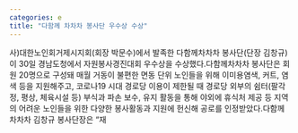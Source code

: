 ```yaml
---
categories: e
title: "다함께 차차차 봉사단 우수상 수상"
---
```

사)대한노인회거제시지회(회장 박문수)에서 발족한 다함께차차차 봉사단(단장 김창규)이 30일 경남도청에서 자원봉사경진대회 우수상을 수상했다.다함께차차차 봉사단은 회원 20명으로 구성돼 매월 거동이 불편한 면동 단위 노인들을 위해 이미용염색, 커트, 염색 등을 지원해주고, 코로나19 시대 경로당 이용이 제한될 때 경로당 외부의 쉼터(팔각정, 평상, 체육시설 등) 부식과 파손 보수, 유지 활동을 통해 야외에 휴식처 제공 등 지역의 어려운 노인들을 위한 다양한 봉사활동과 지원에 헌신해 공로를 인정받았다.다함께 차차차 김창규 봉사단장은 “재